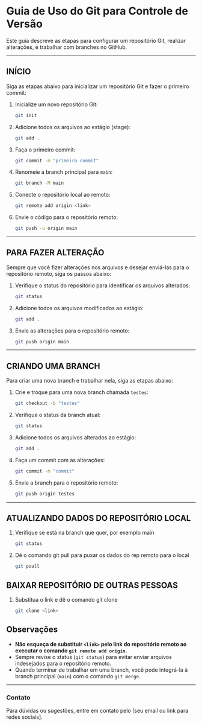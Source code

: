 # Guia de Uso do Git para Controle de Versão

Este guia descreve as etapas para configurar um repositório Git, realizar alterações, e trabalhar com branches no GitHub.

---

## INÍCIO

Siga as etapas abaixo para inicializar um repositório Git e fazer o primeiro commit:

1. Inicialize um novo repositório Git:
   ```bash
   git init
   ```

2. Adicione todos os arquivos ao estágio (stage):
   ```bash
   git add .
   ```

3. Faça o primeiro commit:
   ```bash
   git commit -m "primeiro commit"
   ```

4. Renomeie a branch principal para `main`:
   ```bash
   git branch -M main
   ```

5. Conecte o repositório local ao remoto:
   ```bash
   git remote add origin <link>
   ```

6. Envie o código para o repositório remoto:
   ```bash
   git push -u origin main
   ```

---

## PARA FAZER ALTERAÇÃO

Sempre que você fizer alterações nos arquivos e desejar enviá-las para o repositório remoto, siga os passos abaixo:

1. Verifique o status do repositório para identificar os arquivos alterados:
   ```bash
   git status
   ```

2. Adicione todos os arquivos modificados ao estágio:
   ```bash
   git add .
   ```

3. Envie as alterações para o repositório remoto:
   ```bash
   git push origin main
   ```

---

## CRIANDO UMA BRANCH

Para criar uma nova branch e trabalhar nela, siga as etapas abaixo:

1. Crie e troque para uma nova branch chamada `testes`:
   ```bash
   git checkout -b "testes"
   ```

2. Verifique o status da branch atual:
   ```bash
   git status
   ```

3. Adicione todos os arquivos alterados ao estágio:
   ```bash
   git add .
   ```

4. Faça um commit com as alterações:
   ```bash
   git commit -m "commit"
   ```

5. Envie a branch para o repositório remoto:
   ```bash
   git push origin testes
   ```

---

## ATUALIZANDO DADOS DO REPOSITÓRIO LOCAL

1. Verifique se está na branch que quer, por exemplo main
   ```bash
   git status
   ```

2. Dê o comando git pull para puxar os dados do rep remoto para o local
   ```bash
   git puull
   ```
## BAIXAR REPOSITÓRIO DE OUTRAS PESSOAS
1. Substitua o link e dê o comando git clone
   ```bash
   git clone <link>
   ```
## Observações

- **Não esqueça de substituir `<link>` pelo link do repositório remoto ao executar o comando `git remote add origin`.**
- Sempre revise o status (`git status`) para evitar enviar arquivos indesejados para o repositório remoto.
- Quando terminar de trabalhar em uma branch, você pode integrá-la à branch principal (`main`) com o comando `git merge`.

---

### Contato

Para dúvidas ou sugestões, entre em contato pelo [seu email ou link para redes sociais].
